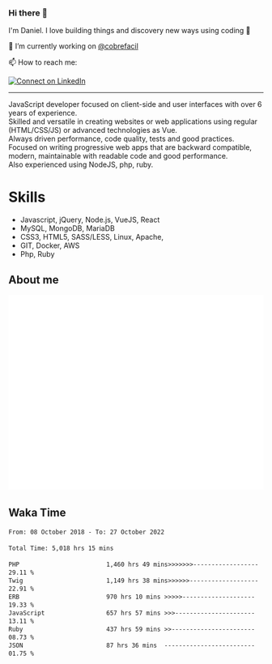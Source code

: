 ### Hi there 👋

I'm Daniel. I love building things and discovery new ways using coding :raised_hands: 

🔭 I’m currently working on [@cobrefacil](https://www.cobrefacil.com.br/)

📫 How to reach me:

[![Connect on LinkedIn](https://img.shields.io/badge/--linkedin?label=LinkedIn&logo=LinkedIn&style=social)](https://www.linkedin.com/in/daniel-cerverizzo/)

---

JavaScript developer focused on client-side and user interfaces with over 6 years of experience.  
Skilled and versatile in creating websites or web applications using regular (HTML/CSS/JS) or advanced technologies as Vue.  
Always driven performance, code quality, tests and good practices.  
 Focused on writing progressive web apps that are backward compatible, modern, maintainable with readable code and good performance.  
Also experienced using NodeJS, php, ruby. 


# Skills

 - Javascript, jQuery, Node.js, VueJS, React
 - MySQL, MongoDB, MariaDB    
 - CSS3, HTML5, SASS/LESS,  Linux, Apache,
 - GIT, Docker, AWS
 - Php, Ruby

## About me

![Metrics](/github-metrics.svg)

## Waka Time

<!--START_SECTION:waka-->

```text
From: 08 October 2018 - To: 27 October 2022

Total Time: 5,018 hrs 15 mins

PHP                        1,460 hrs 49 mins>>>>>>>------------------   29.11 %
Twig                       1,149 hrs 38 mins>>>>>>-------------------   22.91 %
ERB                        970 hrs 10 mins >>>>>--------------------   19.33 %
JavaScript                 657 hrs 57 mins >>>----------------------   13.11 %
Ruby                       437 hrs 59 mins >>-----------------------   08.73 %
JSON                       87 hrs 36 mins  -------------------------   01.75 %
```

<!--END_SECTION:waka-->

